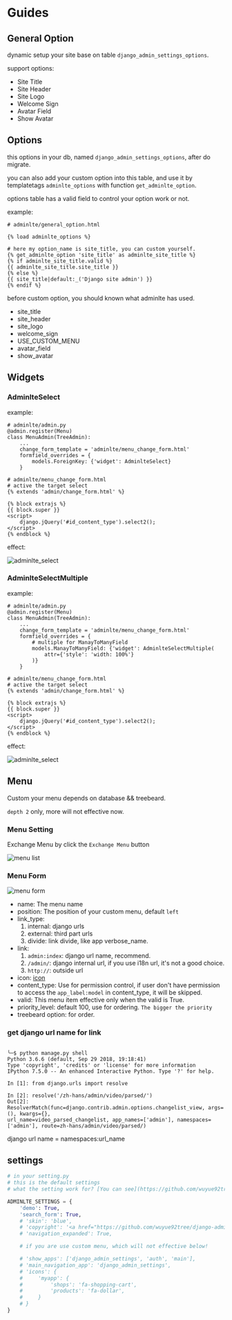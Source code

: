 # Guides

## General Option

dynamic setup your site base on table `django_admin_settings_options`.

support options:

- Site Title
- Site Header
- Site Logo
- Welcome Sign
- Avatar Field
- Show Avatar

## Options

this options in your db, named `django_admin_settings_options`, after do migrate.

you can also add your custom option into this table, and use it by templatetags
 `adminlte_options` with function `get_adminlte_option`.

options table has a valid field to control your option work or not.


example:

```
# adminlte/general_option.html

{% load adminlte_options %}

# here my option_name is site_title, you can custom yourself.
{% get_adminlte_option 'site_title' as adminlte_site_title %}
{% if adminlte_site_title.valid %}
{{ adminlte_site_title.site_title }}
{% else %}
{{ site_title|default:_('Django site admin') }}
{% endif %}

```

before custom option, you should known what adminlte has used.

- site_title
- site_header
- site_logo
- welcome_sign
- USE_CUSTOM_MENU
- avatar_field
- show_avatar

## Widgets

### AdminlteSelect

example:
```
# adminlte/admin.py
@admin.register(Menu)
class MenuAdmin(TreeAdmin):
    ...
    change_form_template = 'adminlte/menu_change_form.html'
    formfield_overrides = {
        models.ForeignKey: {'widget': AdminlteSelect}
    }

# adminlte/menu_change_form.html
# active the target select
{% extends 'admin/change_form.html' %}

{% block extrajs %}
{{ block.super }}
<script>
    django.jQuery('#id_content_type').select2();
</script>
{% endblock %}
```
effect:

![adminlte_select](https://github.com/wuyue92tree/django-adminlte-ui/blob/master/images/adminlte_select.png?raw=true)

### AdminlteSelectMultiple

example:
```
# adminlte/admin.py
@admin.register(Menu)
class MenuAdmin(TreeAdmin):
    ...
    change_form_template = 'adminlte/menu_change_form.html'
    formfield_overrides = {
        # multiple for ManayToManyField
        models.ManayToManyField: {'widget': AdminlteSelectMultiple(
            attr={'style': 'width: 100%'}
        )}
    }

# adminlte/menu_change_form.html
# active the target select
{% extends 'admin/change_form.html' %}

{% block extrajs %}
{{ block.super }}
<script>
    django.jQuery('#id_content_type').select2();
</script>
{% endblock %}
```
effect:

![adminlte_select](https://github.com/wuyue92tree/django-adminlte-ui/blob/master/images/adminlte_select_multiple.png?raw=true)



## Menu

Custom your menu depends on database && treebeard.

`depth 2` only, more will not effective now.

### Menu Setting

Exchange Menu by click the `Exchange Menu` button

![menu list](https://github.com/wuyue92tree/django-adminlte-ui/blob/master/images/menu-list.png?raw=true)

### Menu Form

![menu form](https://github.com/wuyue92tree/django-adminlte-ui/blob/master/images/menu-form.png?raw=true)

- name: The menu name
- position: The position of your custom menu, default `left`
- link_type:
    1. internal: django urls
    2. external: third part urls
    3. divide: link divide, like app verbose_name.
- link:
    1. `admin:index`: django url name, recommend.
    2. `/admin/`: django internal url, if you use i18n url, it's not a good choice.
    3. `http://`: outside url
- icon: [icon](https://adminlte.io/themes/AdminLTE/pages/UI/icons.html)
- content_type: Use for permission control, if user don't have permission to access the `app_label:model` in content_type, it will be skipped.
- valid: This menu item effective only when the valid is True.
- priority_level: default 100, use for ordering. `The bigger the priority`
- treebeard option: for order.

### get django url name for link

```

╰─$ python manage.py shell
Python 3.6.6 (default, Sep 29 2018, 19:18:41) 
Type 'copyright', 'credits' or 'license' for more information
IPython 7.5.0 -- An enhanced Interactive Python. Type '?' for help.

In [1]: from django.urls import resolve                                                                                                                                             

In [2]: resolve('/zh-hans/admin/video/parsed/')                                                                                                                                     
Out[2]: ResolverMatch(func=django.contrib.admin.options.changelist_view, args=(), kwargs={}, 
url_name=video_parsed_changelist, app_names=['admin'], namespaces=['admin'], route=zh-hans/admin/video/parsed/)

```

django url name = namespaces:url_name

## settings

```python
# in your setting.py
# this is the default settings
# what the setting work for? [You can see](https://github.com/wuyue92tree/django-adminlte-ui/pull/6)

ADMINLTE_SETTINGS = {
    'demo': True,
    'search_form': True,
    # 'skin': 'blue',
    # 'copyright': '<a href="https://github.com/wuyue92tree/django-adminlte-ui/tree/'+version+'">django-adminlte-ui '+version+'</a>',
    # 'navigation_expanded': True,

    # if you are use custom menu, which will not effective below!

    # 'show_apps': ['django_admin_settings', 'auth', 'main'],
    # 'main_navigation_app': 'django_admin_settings',
    # 'icons': {
    #     'myapp': {
    #         'shops': 'fa-shopping-cart',
    #         'products': 'fa-dollar',
    #     }
    # }
}
```
